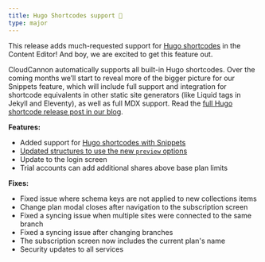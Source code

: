 ```yaml
---
title: Hugo Shortcodes support 🎉
type: major
---
```

This release adds much-requested support for [Hugo shortcodes](https://gohugo.io/content-management/shortcodes) in the Content Editor! And boy, we are excited to get this feature out.

CloudCannon automatically supports all built-in Hugo shortcodes. Over the coming months we’ll start to reveal more of the bigger picture for our Snippets feature, which will include full support and integration for shortcode equivalents in other static site generators (like Liquid tags in Jekyll and Eleventy), as well as full MDX support. Read the [full Hugo shortcode release post in our blog](https://cloudcannon.com/blog/editing-content-with-hugo-shortcodes/).

**Features:**

* Added support for [Hugo shortcodes with Snippets](/documentation/articles/editing-with-hugo-shortcodes/)
* [Updated structures to use the new `preview` options](/documentation/articles/changing-how-cards-preview-your-data/)
* Update to the login screen
* Trial accounts can add additional shares above base plan limits

**Fixes:**

* Fixed issue where schema keys are not applied to new collections items
* Change plan modal closes after navigation to the subscription screen
* Fixed a syncing issue when multiple sites were connected to the same branch
* Fixed a syncing issue after changing branches
* The subscription screen now includes the current plan's name
* Security updates to all services
